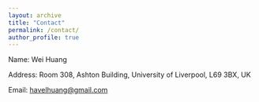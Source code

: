 ```yaml
---
layout: archive
title: "Contact"
permalink: /contact/
author_profile: true
---
```

Name: Wei Huang

Address: Room 308, Ashton Building, University of Liverpool, L69 3BX, UK

Email: havelhuang@gmail.com

